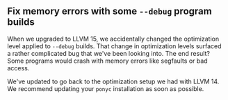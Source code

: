 ## Fix memory errors with some `--debug` program builds

When we upgraded to LLVM 15, we accidentally changed the optimization level applied to `--debug` builds. That change in optimization levels surfaced a rather complicated bug that we've been looking into. The end result? Some programs would crash with memory errors like segfaults or bad access.

We've updated to go back to the optimization setup we had with LLVM 14. We recommend updating your `ponyc` installation as soon as possible.

